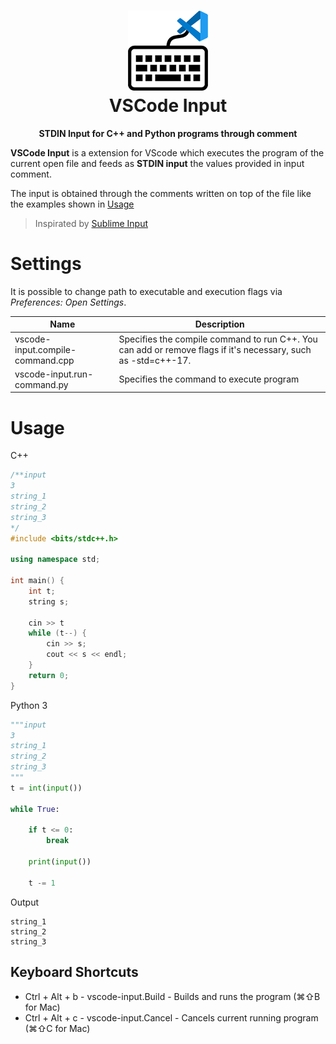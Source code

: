 <h1 align="center"><img src="assets/logo.png" height="128"><br>VSCode Input</h1>
<p align="center"><strong>STDIN Input for C++ and Python programs through comment</strong></p>

<b>VSCode Input</b> is a extension for VScode which executes the program of the current open file and feeds as <b>STDIN input</b> the values provided in input comment.

The input is obtained through the comments written on top of the file like the examples shown in [Usage](#usage)

> Inspirated by [Sublime Input](https://packagecontrol.io/packages/Sublime%20Input)

# Settings

It is possible to change path to executable and execution flags via <i>Preferences: Open Settings</i>.


Name | Description
--- | ---
vscode-input.compile-command.cpp | Specifies the compile command to run C++. You can add or remove flags if it's necessary, such as -std=c++-17.
vscode-input.run-command.py |  Specifies the command to execute program


# Usage

C++

```c++
/**input
3
string_1
string_2
string_3
*/
#include <bits/stdc++.h>

using namespace std;

int main() {
    int t;
    string s;

    cin >> t
    while (t--) {
        cin >> s;
        cout << s << endl;
    }
    return 0;
}
```

Python 3

```python
"""input
3
string_1
string_2
string_3
"""
t = int(input())

while True:

    if t <= 0:
        break

    print(input())

    t -= 1
```

Output

```console
string_1
string_2
string_3
```

## Keyboard Shortcuts

- Ctrl + Alt + b - vscode-input.Build - Builds and runs the program (⌘⇧B for Mac)
- Ctrl + Alt + c - vscode-input.Cancel - Cancels current running program (⌘⇧C for Mac)
